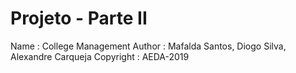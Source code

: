 # Projeto - Parte II
Name        : College Management
Author      : Mafalda Santos, Diogo Silva, Alexandre Carqueja
Copyright   : AEDA-2019
